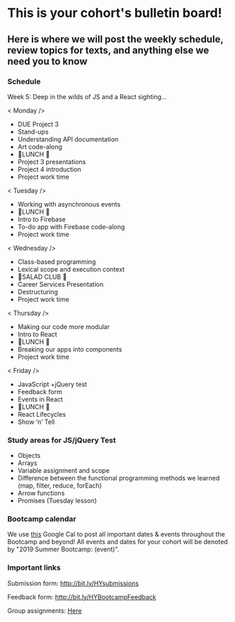 # This is your cohort's bulletin board! 
## Here is where we will post the weekly schedule, review topics for texts, and anything else we need you to know

### Schedule
Week 5: Deep in the wilds of JS and a React sighting...

< Monday />
- DUE Project 3 
- Stand-ups
- Understanding API documentation
- Art code-along
- 🍴LUNCH 🍴
- Project 3 presentations
- Project 4 introduction
- Project work time

< Tuesday /> 
- Working with asynchronous events
- 🍴LUNCH 🍴
- Intro to Firebase
- To-do app with Firebase code-along
- Project work time

< Wednesday /> 
- Class-based programming
- Lexical scope and execution context
- 🥗SALAD CLUB 🥗
- Career Services Presentation
- Destructuring 
- Project work time

< Thursday />
- Making our code more modular
- Intro to React
- 🍴LUNCH 🍴
- Breaking our apps into components
- Project work time

< Friday />
- JavaScript +jQuery test
- Feedback form
- Events in React
- 🍴LUNCH 🍴
- React Lifecycles
- Show ‘n’ Tell

### Study areas for JS/jQuery Test
- Objects
- Arrays
- Variable assignment and scope
- Difference between the functional programming methods we learned (map, filter, reduce, forEach)
- Arrow functions
- Promises (Tuesday lesson)




### Bootcamp calendar
We use [this](https://calendar.google.com/calendar/embed?src=hackeryou.com_ckj6930nr6kraakaisos09cccs%40group.calendar.google.com&ctz=America%2FToronto) Google Cal to post all important dates & events throughout the Bootcamp and beyond! All events and dates for your cohort will be denoted by "2019 Summer Bootcamp: (event)".

### Important links
Submission form: http://bit.ly/HYsubmissions

Feedback form: http://bit.ly/HYBootcampFeedback

Group assignments: [Here](https://docs.google.com/spreadsheets/d/126VVJAOeyEXjZrk_RDj7GUg0qqoAB5oNwJbYGhclymo/edit#gid=624584399)

